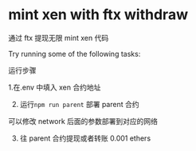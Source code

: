 # mint xen with ftx withdraw

通过 ftx 提现无限 mint xen 代码

Try running some of the following tasks:

运行步骤

1.在.env 中填入 xen 合约地址

2. 运行`npm run parent` 部署 parent 合约

可以修改 network 后面的参数部署到对应的网络

3. 往 parent 合约提现或者转账 0.001 ethers
